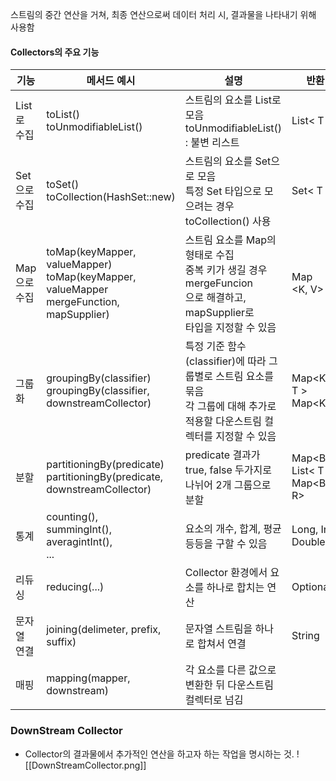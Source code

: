 스트림의 중간 연산을 거쳐, 최종 연산으로써 데이터 처리 시, 결과물을 나타내기 위해 사용함

#### Collectors의 주요 기능
| 기능       | 메서드 예시                                                                                       | 설명                                                                                        | 반환 타입                                      |
| -------- | -------------------------------------------------------------------------------------------- | ----------------------------------------------------------------------------------------- | ------------------------------------------ |
| List로 수집 | toList()<br>toUnmodifiableList()                                                             | 스트림의 요소를 List로 모음<br>toUnmodifiableList() : 불변 리스트                                        | List< T >                                  |
| Set으로 수집 | toSet()<br>toCollection(HashSet::new)                                                        | 스트림의 요소를 Set으로 모음<br>특정 Set 타입으로 모으려는 경우 <br>toCollection() 사용                            | Set< T >                                   |
| Map으로 수집 | toMap(keyMapper, valueMapper)<br>toMap(keyMapper, valueMapper<br>mergeFunction, mapSupplier) | 스트림 요소를 Map의 형태로 수집<br>중복 키가 생길 경우 mergeFuncion<br>으로 해결하고, mapSupplier로 <br>타입을 지정할 수 있음 | Map<br><K, V>                              |
| 그룹화      | groupingBy(classifier)<br>groupingBy(classifier, <br>downstreamCollector)                    | 특정 기준 함수 (classifier)에 따라 그룹별로 스트림 요소를 묶음<br>각 그룹에 대해 추가로 적용할 다운스트림 컬렉터를 지정할 수 있음         | Map<K, List< T ><br>Map<K,R>               |
| 분할       | partitioningBy(predicate)<br>partitioningBy(predicate, <br>downstreamCollector)              | predicate 결과가 true, false 두가지로 나뉘어 2개 그룹으로 분할                                             | Map<Boolean, List< T >><br>Map<Boolean, R> |
| 통계       | counting(),<br>summingInt(),<br>averagintInt(),<br>...                                       | 요소의 개수, 합계, 평균 등등을 구할 수 있음                                                                | Long, Integer, Double, ...                 |
| 리듀싱      | reducing(...)                                                                                | Collector 환경에서 요소를 하나로 합치는 연산                                                             | Optional< T >                              |
| 문자열 연결   | joining(delimeter, prefix, suffix)                                                           | 문자열 스트림을 하나로 합쳐서 연결                                                                       | String                                     |
| 매핑       | mapping(mapper, downstream)                                                                  | 각 요소를 다른 값으로 변환한 뒤 다운스트림 컬렉터로 넘김                                                          |                                            |

### DownStream Collector
- Collector의 결과물에서 추가적인 연산을 하고자 하는 작업을 명시하는 것.
![[DownStreamCollector.png]]